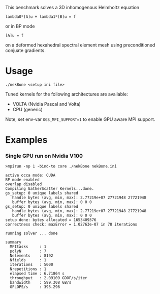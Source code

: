 This benchmark solves a 3D inhomogenous Helmholtz equation 
```
lambda0*[A]u + lambda1*[B]u = f
```
or in BP mode
```
[A]u = f
```
on a deformed hexahedral spectral element mesh using preconditioned conjuate gradients.

# Usage

```
./nekBone <setup ini file>
```
Tuned kernels for the following architectures are available:
* VOLTA (Nvidia Pascal and Volta)
* CPU (generic)	

Note, set env-var `OGS_MPI_SUPPORT=1` to enable GPU aware MPI support.  

# Examples

### Single GPU run on Nvidia V100
```
>mpirun -np 1 -bind-to core ./nekBone nekBone.ini

active occa mode: CUDA
BP mode enabled
overlap disabled
Compiling GatherScatter Kernels...done.
gs_setup: 0 unique labels shared
   handle bytes (avg, min, max): 2.77219e+07 27721948 27721948
   buffer bytes (avg, min, max): 0 0 0
gs_setup: 0 unique labels shared
   handle bytes (avg, min, max): 2.77219e+07 27721948 27721948
   buffer bytes (avg, min, max): 0 0 0
setup done: bytes allocated = 1653409376
correctness check: maxError = 1.02763e-07 in 78 iterations

running solver ... done

summary
  MPItasks     : 1
  polyN        : 7
  Nelements    : 8192
  Nfields      : 1
  iterations   : 5000
  Nrepetitions : 1
  elapsed time : 6.71864 s
  throughput   : 2.09109 GDOF/s/iter
  bandwidth    : 599.308 GB/s
  GFLOPS/s     : 393.296
```
